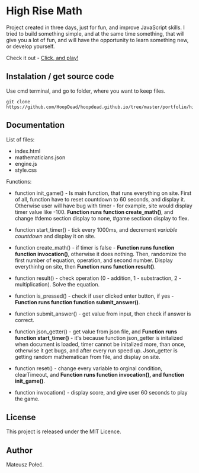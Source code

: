 # High Rise Math

Project created in three days, just for fun, and improve JavaScript skills. I tried to build something simple, and at the same time something, that will give you a lot of fun, and will have the opportunity to learn something new, or develop yourself.

Check it out - [Click, and play!](https://hoopdead.github.io/portfolio/high_rise_math/)

## Instalation / get source code

Use cmd terminal, and go to folder, where you want to keep files.

```
git clone https://github.com/HoopDead/hoopdead.github.io/tree/master/portfolio/high_rise_math
```

## Documentation

List of files:
- index.html
- mathematicians.json
- engine.js
- style.css

Functions:
- function init_game() - Is main function, that runs everything on site. First of all, function have to reset countdown to 60 seconds, and display it. Otherwise user will have bug with timer - for example, site would display timer value like -100. **Function runs function create_math()**, and change #demo section display to none, #game sectioon display to flex.

- function start_timer() - tick every 1000ms, and decrement *variable countdown* and display it on site.

- function create_math() - if timer is false - **Function runs function function invocation()**, otherwise it does nothing. Then, randomize the first number of equation, operation, and second number. Display everythinhg on site, then **Function runs function result()**.

- function result() - check operation (0 - addition, 1 - substraction, 2 - multiplication). Solve the equation.

- function is_pressed() - check if user clicked enter button, if yes - **Function runs function function submit_answer()**.

- function submit_answer() - get value from input, then check if answer is correct.

- function json_getter() - get value from json file, and **Function runs function start_timer()** - it's because function json_getter is initalized when document is loaded, timer cannot be initalized more, than once, otherwise it get bugs, and after every run speed up. Json_getter is getting random mathematican from file, and display on site.

- function reset() - change every variable to orginal condition, clearTimeout, and **Function runs function invocation(), and function init_game()**.

- function invocation() - display score, and give user 60 seconds to play the game.


## License

This project is released under the MIT Licence.

## Author

Mateusz Połeć.